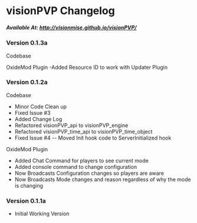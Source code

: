 # visionPVP Changelog
##### Available At: http://visionmise.github.io/visionPVP/

### Version 0.1.3a

Codebase

OxideMod Plugin
-Added Resource ID to work with Updater Plugin

### Version 0.1.2a

Codebase
- Minor Code Clean up
- Fixed Issue #3
- Added Change Log
- Refactored visionPVP_api to visionPVP_engine
- Refactored visionPVP_time_api to visionPVP_time_object
- Fixed Issue #4
-- Moved Init hook code to ServerInitialized hook

OxideMod Plugin
- Added Chat Command for players to see current mode
- Added console command to change configuration
- Now Broadcasts Configuration changes so players are aware
- Now Broadcasts Mode changes and reason regardless of why the mode is changing

### Version 0.1.1a
- Initial Working Version